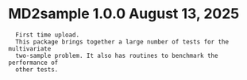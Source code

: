 # MD2sample 1.0.0 August 13, 2025
      First time upload.   
      This package brings together a large number of tests for the multivariate
      two-sample problem. It also has routines to benchmark the performance of 
      other tests.     

